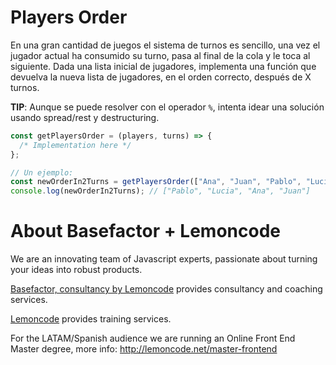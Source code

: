 # Players Order

En una gran cantidad de juegos el sistema de turnos es sencillo, una vez el jugador actual ha consumido su turno, pasa al final de la cola y le toca al siguiente. Dada una lista inicial de jugadores, implementa una función que devuelva la nueva lista de jugadores, en el orden correcto, después de X turnos.

**TIP**: Aunque se puede resolver con el operador `%`, intenta idear una solución usando spread/rest y destructuring.

```javascript
const getPlayersOrder = (players, turns) => {
  /* Implementation here */
};

// Un ejemplo:
const newOrderIn2Turns = getPlayersOrder(["Ana", "Juan", "Pablo", "Lucia"], 2);
console.log(newOrderIn2Turns); // ["Pablo", "Lucia", "Ana", "Juan"]
```

# About Basefactor + Lemoncode

We are an innovating team of Javascript experts, passionate about turning your ideas into robust products.

[Basefactor, consultancy by Lemoncode](http://www.basefactor.com) provides consultancy and coaching services.

[Lemoncode](http://lemoncode.net/services/en/#en-home) provides training services.

For the LATAM/Spanish audience we are running an Online Front End Master degree, more info: http://lemoncode.net/master-frontend
